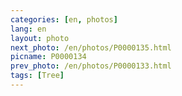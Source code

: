 ```yaml
---
categories: [en, photos]
lang: en
layout: photo
next_photo: /en/photos/P0000135.html
picname: P0000134
prev_photo: /en/photos/P0000133.html
tags: [Tree]
---
```

